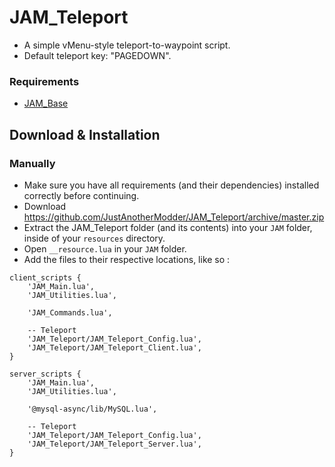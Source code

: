 # JAM_Teleport 
- A simple vMenu-style teleport-to-waypoint script.
- Default teleport key: "PAGEDOWN".

### Requirements
* [JAM_Base](https://github.com/JustAnotherModder/JAM)

## Download & Installation

### Manually
- Make sure you have all requirements (and their dependencies) installed correctly before continuing.
- Download https://github.com/JustAnotherModder/JAM_Teleport/archive/master.zip
- Extract the JAM_Teleport folder (and its contents) into your `JAM` folder, inside of your `resources` directory.
- Open `__resource.lua` in your `JAM` folder.
- Add the files to their respective locations, like so :

```
client_scripts {
	'JAM_Main.lua',
	'JAM_Utilities.lua',

	'JAM_Commands.lua',

	-- Teleport
	'JAM_Teleport/JAM_Teleport_Config.lua',
	'JAM_Teleport/JAM_Teleport_Client.lua',
}

server_scripts {	
	'JAM_Main.lua',
	'JAM_Utilities.lua',

	'@mysql-async/lib/MySQL.lua',

	-- Teleport
	'JAM_Teleport/JAM_Teleport_Config.lua',
	'JAM_Teleport/JAM_Teleport_Server.lua',
}
```

